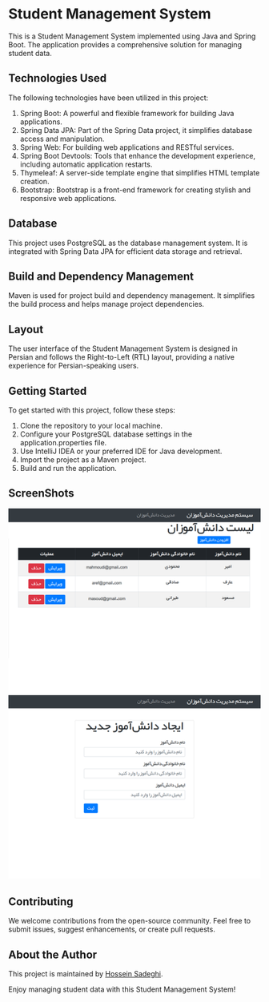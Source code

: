 # Student Management System

This is a Student Management System implemented using Java and Spring Boot. The application provides a comprehensive solution for managing student data.

## Technologies Used

The following technologies have been utilized in this project:

1.   Spring Boot: A powerful and flexible framework for building Java applications.
2.   Spring Data JPA: Part of the Spring Data project, it simplifies database access and manipulation.
3.   Spring Web: For building web applications and RESTful services.
4.   Spring Boot Devtools: Tools that enhance the development experience, including automatic application restarts.
5.   Thymeleaf: A server-side template engine that simplifies HTML template creation.
6.   Bootstrap: Bootstrap is a front-end framework for creating stylish and responsive web applications.

## Database

This project uses PostgreSQL as the database management system. It is integrated with Spring Data JPA for efficient data storage and retrieval.

## Build and Dependency Management

Maven is used for project build and dependency management. It simplifies the build process and helps manage project dependencies.

## Layout

The user interface of the Student Management System is designed in Persian and follows the Right-to-Left (RTL) layout, providing a native experience for Persian-speaking users.

## Getting Started

To get started with this project, follow these steps:

1. Clone the repository to your local machine.
2. Configure your PostgreSQL database settings in the application.properties file.
3. Use IntelliJ IDEA or your preferred IDE for Java development.
4. Import the project as a Maven project.
5. Build and run the application.

## ScreenShots
![Home Screenshot](https://raw.githubusercontent.com/hossein-sa/student-management-system/master/screenshots/home.png)
![Create Screenshot](https://raw.githubusercontent.com/hossein-sa/student-management-system/master/screenshots/create-student.png)

## Contributing

We welcome contributions from the open-source community. Feel free to submit issues, suggest enhancements, or create pull requests.

## About the Author

This project is maintained by [Hossein Sadeghi](https://github.com/hossein-sa).

Enjoy managing student data with this Student Management System!
